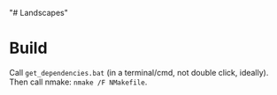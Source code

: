 "# Landscapes" 


# Build

Call `get_dependencies.bat` (in a terminal/cmd, not double click, ideally). Then call nmake: `nmake /F NMakefile`.